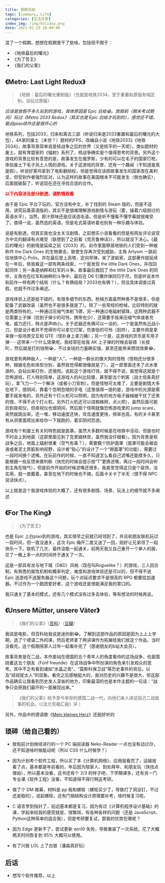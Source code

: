 ```yaml
---
title: 假期总结
tags: [summary, Life]
categories: [生活日常]
index_img: /img/holiday.png
date: 2021-02-19 10:00:00
---
```


混了一个假期，想想在假期里干了些啥，包括但不限于：

- 《地铁最后的曙光》
- 《为了吾王》
- 《我们的父辈》

<!--more-->

## 《Metro: Last Light Redux》

> 《地铁：最后的曙光重制版》（也就是地铁2034，至于重置和原版有啥区别，没玩过原版）

*应该是放假不多久玩到的游戏，具体原因是 Epic 白给:grin:。放假前（期末考试期间）玩过《Metro 2033 Redux》（其实也是 Epic 白给才玩到的），感觉还不错，能白piao续作还是很开心的*

地铁系列，包括2033，归来和离去三部（听说归来是2033重置和最后的曙光的大包），4A家的废土（末世？）题材的FPS，改编自小说《地铁2033》《地铁2034》，故事背景简单说是核战争之后的世界（又是核平的一天呢）。类似题材的废土，就有育碧家的《辐射》系列了，核战争确实是个值得思考的背景。另外这个游戏的背景比较有意思的是，故事发生在俄罗斯，少有的可以在毛子的国家打枪，体验废土下毛子风土人情的游戏。关于这游戏的背景，还有一个趣闻（不知道是真是假），听说好莱坞拿到了电影翻拍权，但是觉得应该把故事发生的国家改在美利坚，但受到作者强烈反对，认为这样的故事在美国根本不可能发生（倒也确实），后面就破裂了，听说现在还在寻找合适的合作。

<p style="color: red; font-weight:bold">以下内容涉及部分剧透，请酌情观看</p>

由于是 Epic 平台下玩的，官方没有中文，补丁找到的 Steam 版的，但是不适用，讲究玩着英语版的，其实不是很难理解游戏剧情与游玩（雾，操着六级刚过的英语水平），当然，原汁原味还是应该选毛语，但是听不懂看不懂字幕就很难受了。值得一说，虽然选的英语，但是毛式英语听着也别有一种乐趣与体验。

说是有剧透，但其实我也没太关注剧情，之前想买小说看看的但是有网友评论说官方中文的翻译有点难受（联想到了之前看《克苏鲁神话》），所以就没下决心。《最后的曙光》的剧情是延续之前《2033》的，前作里面移居地铁的人们受到一种被称作 the Dark Ones 的生物袭击，致使生存再次受到威胁，主角 Artyom 一路前往地铁中心 Polis，并在最后登上高塔，定向导弹，来了波偷家。这部著作就延续在一年后，依我看这一部有两条线索，一个是发现 the little Dark Ones，并找回起同伴；另一条是纳粹和红军的斗争。故事最后救回了 the little Dark Ones 的同伴，主角也在红军和纳粹的斗争中，最后在 D6 引爆炸弹同归于尽。但是听说本作和前作一样有两个结局（什么？有俩结局？2033也有俩？），但没具体调查过真假，也就不作过多阐述。

游戏体验上还是挺不错的，有很多细节的东西。枪械方面虽然种类不是很多，但是配备了武器改装（虽然也不是很多就是了）。除了一些常规的枪械，比较特别的就是两类特有的，一种通过压缩气体射飞镖，另一种通过电磁射钢珠，这两种武器不仅需要上子弹（捡到子弹少的可怜，携带也少），还需要手摇来压缩气体或者充电，威力还行，特点是声响小。关于武器还有俩可以一谈的，一个是虽然有近战小刀，但是设计者并不觉得你可以拿它打架，伤害低的可怜（刮痧），主要作用是拿来做一些场景交互和 QTE（怪扑身上拿刀捅）；另一个是，这游戏的货币是军用子弹······这带来一个什么效果呢，我经常在给我 AK 上子弹的时候会装错（长按 R），然后就是打的钱啊:sob:，不过金钱的力量确实强，甚至还能带来燃烧效果:joy:。

游戏里有两种敌人，一种是“人”，一种是一群长的像大狗的怪物（怪物还分很多种，根据毛色和体型分别，虽然我觉得都很像就是了），这一部里面还多了点水里游的，会钻出来打你，还很肉。说起这个游戏打怪，就不得不说，我觉得这就是个恐怖游戏，打人特别简单，这游戏人的AI比较傻，甚至能当个刺客（战士信条真好玩），拿飞刀一个一个解决（或者小刀背刺）。但是怪物可太难了，主要是剧情大多在地下，很阴间，靠着个忽明忽暗的手电（这里值得一提的是，游戏中的光源是需要手摇发电的，另外还有个打火机可以照明，因为有的地方电子器械被干扰了还黑的很，不得不点个打火机，另外打火机还可以烧蜘蛛网，点火把），虽然后面可能捡到夜视仪，但夜视仪也很阴间，然后那个怪啊就像恐怖游戏里的 jump scare，突然就跳出来，还一堆，移动速度还快，攻击速度更快，频率也高，有的关卡甚至有从洞里面爬出来给你一下就跑的，着实阴间恐游。

游戏有个和废土有关的特色就是面罩。虽然大多数时候是在地铁中活动，但是也时不时会上到地面（这部里面见到了克里姆林宫，虽然我没仔细看）。因为背景是核战争之后，地面上辐射很重（空气有毒？），需要戴个防护面罩（面罩可能会被血液或者泥土弄脏影响视野，设计者“贴心”的设计了一个“擦面罩”的功能），需要过一段时间换个滤嘴。在玩前作的时候，一直不知道怎么看自己滤嘴还能撑多久，只能根据一些反馈来做判断（快完的时候会提示按“T”更换滤嘴，再过一段时间会听到主角在喘气），但是前作开始的时候滤嘴还很多，我甚至觉得这只是个装饰，没实用，就一直戴着，甚至在地下的时候也不摘，后面卡关卡了半天（恨不得 NPC 说话快点）。

以上就是这个我游戏体验的大概了，还有很多剧情、场景、玩法上的细节就不多阐述

## 《For The King》

> 《为了吾王》

也是 Epic 上白piao到的游戏，其实很早之前就已经领到了，并且和朋友联机玩过一段时间，但一直没通关，这次 Epic 梅开二度又送了一回，刚好让兄弟领了一起快乐一下。联机了几次，最终没能一起通关，前两天我又自己重开一个单人的服，花了一晚上多一点的时间终于通关了一次。

这是一部具有龙与地下城（D&D）风格（现在叫Roguelike？）的游戏，三人回合制，有熟悉的属性机制和概率判定，难度和游戏体验还是可以的，但不得不说 Epic 送游戏不送服务器这个问题，玩个对延迟要求不是很高的 RPG 都要挂加速器。不过作为一个跑团爱好者，这个游戏还是很能满足我的胃口的。

我只通关了基本的模式，还有几个模式没有过多去体验，等有想法的时候再说。

## 《Unsere Mütter, unsere Väter》

> 《我们的父辈》（[百科](https://baike.baidu.com/item/%E6%88%91%E4%BB%AC%E7%9A%84%E7%88%B6%E8%BE%88/1323781?fr=aladdin)）（[豆瓣](https://movie.douban.com/subject/22623816/)）

我说是电影，但百科给我说是迷你剧:joy:。了解到这部作品的原因是因为上上上学期，选了个德语二外的课，然后老师拿了两讲课作为拓展给我们放这个作品，当时没看完，这个假期陪家人过年一起看补完了（感谢朋友的b站大会员）。

故事背景是在二战，本作是站在德国的五个青年人的角度看待的这场战争，也是围绕着这五个朋友（Fünf freunde）在这场战争中所扮演的角色来引发观众的思考。其中不乏有看到诸如“水晶之夜”、“莫斯科保卫战”等历史事件的背后，以及“歧视犹太人”的现象。看完之后感触挺大的，我对历史的兴趣不是很大，但这部作品确实让我看到历史发人深省的地方，印象最深的也是本作主题的一句话：“战争只会把我们最坏的一面展现出来。”

> 《我们的父辈》给予至今幸存的德国二战一代，向他们亲人讲述自己二战故事的机会。（《法兰克福汇报》评 ）

另外，作品中的德语歌《[Mein kleines Herz](https://www.bilibili.com/video/BV1w7411m7Ru)》还挺好听的

## 琐碎（给自己看的）

- 放假前计划继续进行的一个 PC 端阅读器 Neko-Reader 一点也没有动过:sweat:，还不知道啥时候能动呢（所以 CSS 什么时候学？）

- 因为计划考个软件工程，所以买了本《计算机网络》，应用层看完了，运输层看了点，基本都是年前看的，年后因为陪家人、到处拜年、和朋友玩（快找点理由），所以基本没看，这书还有个 2/3 的样子吧，下学期课多，还有另一门专业课《软件工程》没看，不知道得不得行啊这考研。

- 做了个 DM 帷幕，材料是 pp 板和螺栓（螺栓买少了，导致打了洞没钉，不过还是稳的），说起螺栓，还有门钢结构设计原理要补考，啥时候复习呢。

- C 语言学到指针了，前边基本都是复习，因为有过《计算机程序设计基础》的课，学起来给我的感受就是，很繁琐，有各种各样的问题（还是 JavaScript、Python这种简单的适合我），但是考研要复试，那我的优势在哪呢？

- 因为 Edge 更新不了，尝试更新 win10 失败，导致重装了一次系统，花了大概两天时间恢复到 95% 大概可以使用。

- 有了兴致 LOL 上了白银（潘森真好玩）

## 后话

- 想写个软件推荐，以上